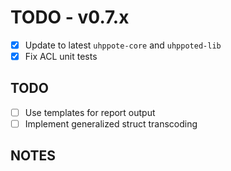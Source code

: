 # TODO - v0.7.x

- [x] Update to latest `uhppote-core` and `uhppoted-lib`
- [x] Fix ACL unit tests

## TODO

- [ ] Use templates for report output
- [ ] Implement generalized struct transcoding

## NOTES
